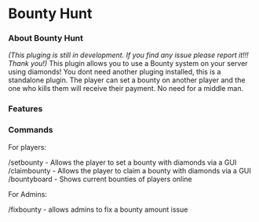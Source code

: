 # **Bounty Hunt**

### **About Bounty Hunt**
*(This pluging is still in development. If you find any issue please report it!!! Thank you!)* 
This plugin allows you to use a Bounty system on your server using diamonds! You dont need another pluging 
installed, this is a standalone plugin. The player can set a bounty on another player and the one who kills 
them will receive their payment. No need for a middle man.

### **Features**


### **Commands**
For players:

/setbounty - Allows the player to set a bounty with diamonds via a GUI\
/claimbounty - Allows the player to claim a bounty with diamonds via a GUI\
/bountyboard - Shows current bounties of players online

For Admins:

/fixbounty - allows admins to fix a bounty amount issue
